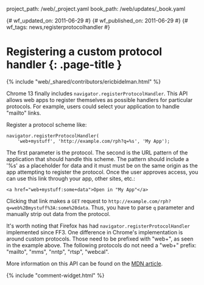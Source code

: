 project_path: /web/_project.yaml
book_path: /web/updates/_book.yaml

{# wf_updated_on: 2011-06-29 #}
{# wf_published_on: 2011-06-29 #}
{# wf_tags: news,registerprotocolhandler #}

# Registering a custom protocol handler {: .page-title }

{% include "web/_shared/contributors/ericbidelman.html" %}


Chrome 13 finally includes `navigator.registerProtocolHandler`. This API allows web apps to register themselves as possible handlers for particular protocols. For example, users could select your application to handle "mailto" links.

Register a protocol scheme like:


    navigator.registerProtocolHandler(
        'web+mystuff', 'http://example.com/rph?q=%s', 'My App');
    

The first parameter is the protocol. The second is the URL pattern of the application that should handle this scheme. The pattern should include a '%s' as a placeholder for data and it must must be on the same origin as the app attempting to register the protocol. Once the user approves access, you can use this link through your app, other sites, etc.:


    <a href="web+mystuff:some+data">Open in "My App"</a>
    

Clicking that link makes a `GET` request to `http://example.com/rph?q=web%2Bmystuff%3A:some%20data`. Thus, you have to parse `q` parameter and manually strip out data from the protocol.

It's worth noting that Firefox has had `navigator.registerProtocolHandler` implemented since FF3. One difference in Chrome's implementation is around custom protocols. Those need to be prefixed with "web+", as seen in the example above.  The following protocols do not need a "web+" prefix: "mailto", "mms", "nntp", "rtsp", "webcal".

More information on this API can be found on the [MDN article](https://developer.mozilla.org/En/DOM/Window.navigator.registerProtocolHandler).


{% include "comment-widget.html" %}

